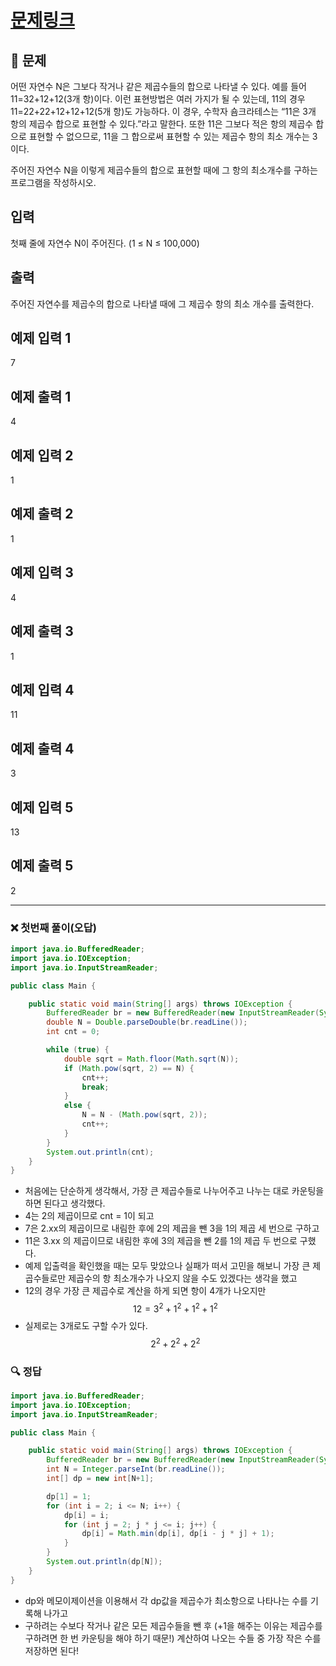 # [문제링크](https://www.acmicpc.net/problem/1699)

## 📝 문제

어떤 자연수 N은 그보다 작거나 같은 제곱수들의 합으로 나타낼 수 있다. 예를 들어 11=32+12+12(3개 항)이다. 이런 표현방법은 여러 가지가 될 수 있는데, 11의 경우 11=22+22+12+12+12(5개 항)도 가능하다. 이 경우, 수학자 숌크라테스는 “11은 3개 항의 제곱수 합으로 표현할 수 있다.”라고 말한다. 또한 11은 그보다 적은 항의 제곱수 합으로 표현할 수 없으므로, 11을 그 합으로써 표현할 수 있는 제곱수 항의 최소 개수는 3이다.

주어진 자연수 N을 이렇게 제곱수들의 합으로 표현할 때에 그 항의 최소개수를 구하는 프로그램을 작성하시오.

## 입력

첫째 줄에 자연수 N이 주어진다. (1 ≤ N ≤ 100,000)

## 출력

주어진 자연수를 제곱수의 합으로 나타낼 때에 그 제곱수 항의 최소 개수를 출력한다.

## 예제 입력 1 

7

## 예제 출력 1 

4

## 예제 입력 2

1

## 예제 출력 2

1

## 예제 입력 3 

4

## 예제 출력 3 

1

## 예제 입력 4 

11

## 예제 출력 4 

3

## 예제 입력 5 

13

## 예제 출력 5 

2


---

### ❌ 첫번째 풀이(오답)

```java
import java.io.BufferedReader;
import java.io.IOException;
import java.io.InputStreamReader;

public class Main {

    public static void main(String[] args) throws IOException {
        BufferedReader br = new BufferedReader(new InputStreamReader(System.in));
        double N = Double.parseDouble(br.readLine());
        int cnt = 0;

        while (true) {
            double sqrt = Math.floor(Math.sqrt(N));
            if (Math.pow(sqrt, 2) == N) {
                cnt++;
                break;
            }
            else {
                N = N - (Math.pow(sqrt, 2));
                cnt++;
            }
        }
        System.out.println(cnt);
    }
}
```
- 처음에는 단순하게 생각해서, 가장 큰 제곱수들로 나누어주고 나누는 대로 카운팅을 하면 된다고 생각했다.
- 4는 2의 제곱이므로 cnt = 1이 되고
- 7은 2.xx의 제곱이므로 내림한 후에 2의 제곱을 뺀 3을 1의 제곱 세 번으로 구하고
- 11은 3.xx 의 제곱이므로 내림한 후에 3의 제곱을 뺀 2를 1의 제곱 두 번으로 구했다.
- 예제 입출력을 확인했을 때는 모두 맞았으나 실패가 떠서 고민을 해보니 가장 큰 제곱수들로만 제곱수의 항 최소개수가 나오지 않을 수도 있겠다는 생각을 했고
- 12의 경우 가장 큰 제곱수로 계산을 하게 되면 항이 4개가 나오지만 $$12 = 3^2+1^2+1^2+1^2$$
- 실제로는 3개로도 구할 수가 있다. $$2^2+2^2+2^2$$

### 🔍 정답

```java
import java.io.BufferedReader;
import java.io.IOException;
import java.io.InputStreamReader;

public class Main {

    public static void main(String[] args) throws IOException {
        BufferedReader br = new BufferedReader(new InputStreamReader(System.in));
        int N = Integer.parseInt(br.readLine());
        int[] dp = new int[N+1];

        dp[1] = 1;
        for (int i = 2; i <= N; i++) {
            dp[i] = i;
            for (int j = 2; j * j <= i; j++) {
                dp[i] = Math.min(dp[i], dp[i - j * j] + 1);
            }
        }
        System.out.println(dp[N]);
    }
}
```
- dp와 메모이제이션을 이용해서 각 dp값을 제곱수가 최소항으로 나타나는 수를 기록해 나가고
- 구하려는 수보다 작거나 같은 모든 제곱수들을 뺀 후 (+1을 해주는 이유는 제곱수를 구하려면 한 번 카운팅을 해야 하기 때문!) 계산하여 나오는 수들 중 가장 작은 수를 저장하면 된다!
